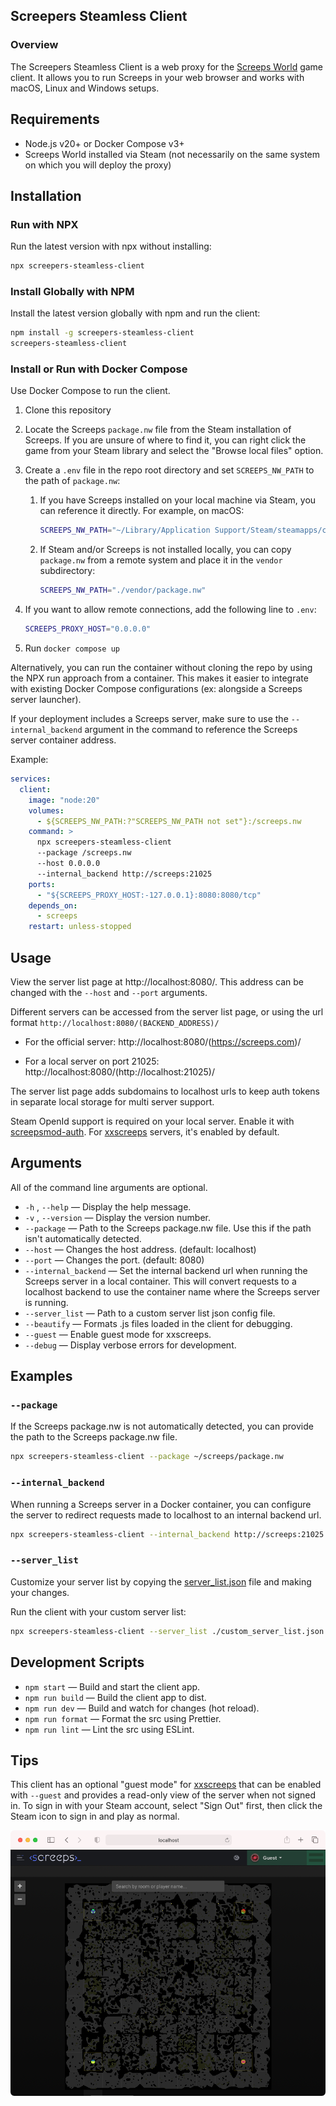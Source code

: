 ## Screepers Steamless Client

### Overview

The Screepers Steamless Client is a web proxy for the [Screeps World](https://store.steampowered.com/app/464350/Screeps/) game client. It allows you to run Screeps in your web browser and works with macOS, Linux and Windows setups.

## Requirements

- Node.js v20+ or Docker Compose v3+
- Screeps World installed via Steam (not necessarily on the same system on which you will deploy the proxy)

## Installation

### Run with NPX

Run the latest version with npx without installing:

```sh
npx screepers-steamless-client
```

### Install Globally with NPM

Install the latest version globally with npm and run the client:

```sh
npm install -g screepers-steamless-client
screepers-steamless-client
```

### Install or Run with Docker Compose

Use Docker Compose to run the client.

1. Clone this repository

2. Locate the Screeps `package.nw` file from the Steam installation of Screeps. If you are unsure of where to find it, you can right click the game from your Steam library and select the "Browse local files" option.

3. Create a `.env` file in the repo root directory and set `SCREEPS_NW_PATH` to the path of `package.nw`:

    1. If you have Screeps installed on your local machine via Steam, you can reference it directly. For example, on macOS:
        ```bash
        SCREEPS_NW_PATH="~/Library/Application Support/Steam/steamapps/common/Screeps/package.nw"
        ```

    2. If Steam and/or Screeps is not installed locally, you can copy `package.nw` from a remote system and place it in the `vendor` subdirectory:
        ```sh
        SCREEPS_NW_PATH="./vendor/package.nw"
        ```

4. If you want to allow remote connections, add the following line to `.env`:
    ```sh
    SCREEPS_PROXY_HOST="0.0.0.0"
    ```

5. Run `docker compose up`

Alternatively, you can run the container without cloning the repo by using the NPX run approach from a container. This makes it easier to integrate with existing Docker Compose configurations (ex: alongside a Screeps server launcher).

If your deployment includes a Screeps server, make sure to use the `--internal_backend` argument in the command to reference the Screeps server container address.

Example:
```yaml
services:
  client:
    image: "node:20"
    volumes:
      - ${SCREEPS_NW_PATH:?"SCREEPS_NW_PATH not set"}:/screeps.nw
    command: >
      npx screepers-steamless-client
      --package /screeps.nw
      --host 0.0.0.0
      --internal_backend http://screeps:21025
    ports:
      - "${SCREEPS_PROXY_HOST:-127.0.0.1}:8080:8080/tcp"
    depends_on:
      - screeps
    restart: unless-stopped
```

## Usage

View the server list page at http://localhost:8080/. This address can be changed with the `--host` and `--port` arguments.

Different servers can be accessed from the server list page, or using the url format `http://localhost:8080/(BACKEND_ADDRESS)/`

- For the official server: http://localhost:8080/(https://screeps.com)/

- For a local server on port 21025: http://localhost:8080/(http://localhost:21025)/

The server list page adds subdomains to localhost urls to keep auth tokens in separate local storage for multi server support.

Steam OpenId support is required on your local server. Enable it with [screepsmod-auth](https://github.com/ScreepsMods/screepsmod-auth). For [xxscreeps](https://github.com/laverdet/xxscreeps/) servers, it's enabled by default.

## Arguments

All of the command line arguments are optional.

- `-h` , `--help` &mdash; Display the help message.
- `-v` , `--version` &mdash; Display the version number.
- `--package` &mdash; Path to the Screeps package.nw file. Use this if the path isn't automatically detected.
- `--host` &mdash; Changes the host address. (default: localhost)
- `--port` &mdash; Changes the port. (default: 8080)
- `--internal_backend` &mdash; Set the internal backend url when running the Screeps server in a local container. This will convert requests to a localhost backend to use the container name where the Screeps server is running.
- `--server_list` &mdash; Path to a custom server list json config file.
- `--beautify` &mdash; Formats .js files loaded in the client for debugging.
- `--guest` &mdash; Enable guest mode for xxscreeps.
- `--debug` &mdash; Display verbose errors for development.

## Examples

### `--package`

If the Screeps package.nw is not automatically detected, you can provide the path to the Screeps package.nw file.

```sh
npx screepers-steamless-client --package ~/screeps/package.nw
```

### `--internal_backend`

When running a Screeps server in a Docker container, you can configure the server to redirect requests made to localhost to an internal backend url.

```sh
npx screepers-steamless-client --internal_backend http://screeps:21025
```

### `--server_list`

Customize your server list by copying the [server_list.json](settings/server_list.json) file and making your changes.

Run the client with your custom server list:

```sh
npx screepers-steamless-client --server_list ./custom_server_list.json
```

## Development Scripts

- `npm start` &mdash; Build and start the client app.
- `npm run build` &mdash; Build the client app to dist.
- `npm run dev` &mdash; Build and watch for changes (hot reload).
- `npm run format` &mdash; Format the src using Prettier.
- `npm run lint` &mdash; Lint the src using ESLint.

## Tips

This client has an optional "guest mode" for [xxscreeps](https://github.com/laverdet/xxscreeps/) that can be enabled with `--guest` and provides a read-only view of the server when not signed in. To sign in with your Steam account, select "Sign Out" first, then click the Steam icon to sign in and play as normal.

![Safari Example](./docs/safari.png)
